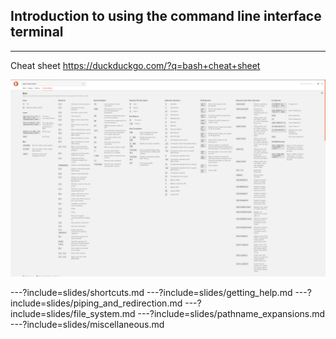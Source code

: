 ## Introduction to using the command line interface terminal
---

Cheat sheet https://duckduckgo.com/?q=bash+cheat+sheet

![Image-Absolute](files/bash_cheat_sheet.png)

---?include=slides/shortcuts.md
---?include=slides/getting_help.md
---?include=slides/piping_and_redirection.md
---?include=slides/file_system.md
---?include=slides/pathname_expansions.md
---?include=slides/miscellaneous.md
